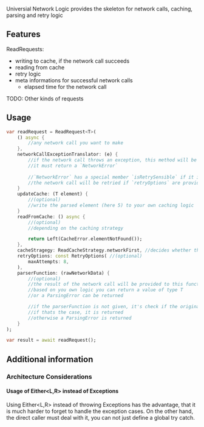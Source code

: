 <!-- 
This README describes the package. If you publish this package to pub.dev,
this README's contents appear on the landing page for your package.

For information about how to write a good package README, see the guide for
[writing package pages](https://dart.dev/guides/libraries/writing-package-pages). 

For general information about developing packages, see the Dart guide for
[creating packages](https://dart.dev/guides/libraries/create-library-packages)
and the Flutter guide for
[developing packages and plugins](https://flutter.dev/developing-packages). 
-->

Universial Network Logic provides the skeleton for network calls, caching, parsing and retry logic

## Features

ReadRequests:
* writing to cache, if the network call succeeds
* reading from cache
* retry logic
* meta informations for successful network calls
  * elapsed time for the network call


TODO: Other kinds of requests

## Usage

```dart
var readRequest = ReadRequest<T>(
    () async {
        //any network call you want to make
    },
    networkCallExceptionTranslator: (e) {
        //if the network call throws an exception, this method will be called
        //it must return a `NetworkError`
        
        //`NetworkError` has a special member `isRetrySensible` if it is true, 
        //the network call will be retried if `retryOptions` are provided
    }
    updateCache: (T element) {
        //(optional)
        //write the parsed element (here 5) to your own caching logic
    }
    readFromCache: () async {
        //(optional)
        //depending on the caching strategy 

        return Left(CacheError.elementNotFound());
    },
    cacheStragegy: ReadCacheStrategy.networkFirst, //decides whether the data is first tried to be fetched from network or from cache. If the first way fails, the other way is used
    retryOptions: const RetryOptions( //(optional)
        maxAttempts: 8,
    ),
    parserFunction: (rawNetworkData) {
        //(optional)
        //the result of the network call will be provided to this function.
        //based on you own logic you can return a value of type T
        //or a ParsingError can be returned

        //if the parserFunction is not given, it's check if the original return value of the network call has the generic type T. 
        //if thats the case, it is returned
        //otherwise a ParsingError is returned
    }
);

var result = await readRequest();
```

## Additional information

### Architecture Considerations

#### Usage of Either<L,R> instead of Exceptions

Using Either<L,R> instead of throwing Exceptions has the advantage, that it is much harder to forget to handle the exception cases.
On the other hand, the direct caller must deal with it, you can not just define a global try catch.


